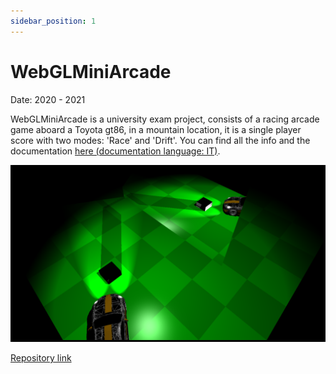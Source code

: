 ```yaml
---
sidebar_position: 1
---
```


# WebGLMiniArcade

<div >
<p style={{textAlign: 'right'}}>Date: 2020 - 2021</p>
</div>

WebGLMiniArcade is a university exam project, consists of a racing arcade game aboard a Toyota gt86, in a mountain location, it is a single player score with two modes: 'Race' and 'Drift'. You can find all the info and the documentation <a href="https://htmlpreview.github.io/?https://github.com/FerrariAndrea/WebGLMiniArcade/blob/master/Doc/doc.html" target="_blank">here (documentation language: IT)</a>.


<div style={{textAlign: 'center'}}>
  <img src="/img/wglminiarcade1.png" />
</div>

<a href="https://github.com/FerrariAndrea/WebGLMiniArcade" target="_blank">Repository link</a>